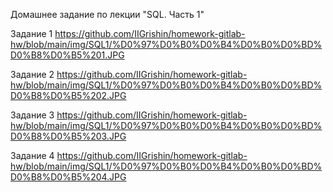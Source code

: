 Домашнее задание по лекции "SQL. Часть 1"

Задание 1
https://github.com/IIGrishin/homework-gitlab-hw/blob/main/img/SQL1/%D0%97%D0%B0%D0%B4%D0%B0%D0%BD%D0%B8%D0%B5%201.JPG

Задание 2
https://github.com/IIGrishin/homework-gitlab-hw/blob/main/img/SQL1/%D0%97%D0%B0%D0%B4%D0%B0%D0%BD%D0%B8%D0%B5%202.JPG

Задание 3
https://github.com/IIGrishin/homework-gitlab-hw/blob/main/img/SQL1/%D0%97%D0%B0%D0%B4%D0%B0%D0%BD%D0%B8%D0%B5%203.JPG

Задание 4
https://github.com/IIGrishin/homework-gitlab-hw/blob/main/img/SQL1/%D0%97%D0%B0%D0%B4%D0%B0%D0%BD%D0%B8%D0%B5%204.JPG
